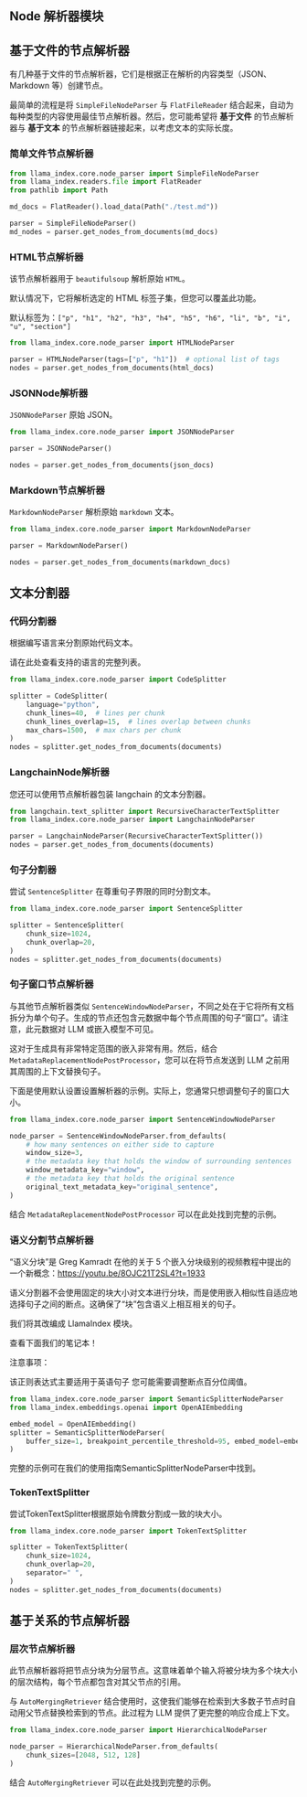 ## Node 解析器模块

## 基于文件的节点解析器

有几种基于文件的节点解析器，它们是根据正在解析的内容类型（JSON、Markdown 等）创建节点。

最简单的流程是将 `SimpleFileNodeParser` 与 `FlatFileReader` 结合起来，自动为每种类型的内容使用最佳节点解析器。然后，您可能希望将 **基于文件** 的节点解析器与 **基于文本** 的节点解析器链接起来，以考虑文本的实际长度。

### 简单文件节点解析器

``` python
from llama_index.core.node_parser import SimpleFileNodeParser
from llama_index.readers.file import FlatReader
from pathlib import Path

md_docs = FlatReader().load_data(Path("./test.md"))

parser = SimpleFileNodeParser()
md_nodes = parser.get_nodes_from_documents(md_docs)
```

### HTML节点解析器

该节点解析器用于 `beautifulsoup` 解析原始 `HTML`。

默认情况下，它将解析选定的 HTML 标签子集，但您可以覆盖此功能。

默认标签为：`["p", "h1", "h2", "h3", "h4", "h5", "h6", "li", "b", "i", "u", "section"]`

``` python
from llama_index.core.node_parser import HTMLNodeParser

parser = HTMLNodeParser(tags=["p", "h1"])  # optional list of tags
nodes = parser.get_nodes_from_documents(html_docs)
```

### JSONNode解析器

`JSONNodeParser` 原始 JSON。

``` python
from llama_index.core.node_parser import JSONNodeParser

parser = JSONNodeParser()

nodes = parser.get_nodes_from_documents(json_docs)
```

### Markdown节点解析器

`MarkdownNodeParser` 解析原始 `markdown` 文本。

``` python
from llama_index.core.node_parser import MarkdownNodeParser

parser = MarkdownNodeParser()

nodes = parser.get_nodes_from_documents(markdown_docs)
```

## 文本分割器

### 代码分割器
根据编写语言来分割原始代码文本。

请在此处查看支持的语言的完整列表。

``` python
from llama_index.core.node_parser import CodeSplitter

splitter = CodeSplitter(
    language="python",
    chunk_lines=40,  # lines per chunk
    chunk_lines_overlap=15,  # lines overlap between chunks
    max_chars=1500,  # max chars per chunk
)
nodes = splitter.get_nodes_from_documents(documents)
```

### LangchainNode解析器

您还可以使用节点解析器包装 langchain 的文本分割器。

``` python
from langchain.text_splitter import RecursiveCharacterTextSplitter
from llama_index.core.node_parser import LangchainNodeParser

parser = LangchainNodeParser(RecursiveCharacterTextSplitter())
nodes = parser.get_nodes_from_documents(documents)
```

### 句子分割器

尝试 `SentenceSplitter` 在尊重句子界限的同时分割文本。

``` python
from llama_index.core.node_parser import SentenceSplitter

splitter = SentenceSplitter(
    chunk_size=1024,
    chunk_overlap=20,
)
nodes = splitter.get_nodes_from_documents(documents)
```

### 句子窗口节点解析器

与其他节点解析器类似 `SentenceWindowNodeParser`，不同之处在于它将所有文档拆分为单个句子。生成的节点还包含元数据中每个节点周围的句子“窗口”。请注意，此元数据对 LLM 或嵌入模型不可见。

这对于生成具有非常特定范围的嵌入非常有用。然后，结合 `MetadataReplacementNodePostProcessor`，您可以在将节点发送到 LLM 之前用其周围的上下文替换句子。

下面是使用默认设置设置解析器的示例。实际上，您通常只想调整句子的窗口大小。

``` python
from llama_index.core.node_parser import SentenceWindowNodeParser

node_parser = SentenceWindowNodeParser.from_defaults(
    # how many sentences on either side to capture
    window_size=3,
    # the metadata key that holds the window of surrounding sentences
    window_metadata_key="window",
    # the metadata key that holds the original sentence
    original_text_metadata_key="original_sentence",
)
```

结合 `MetadataReplacementNodePostProcessor` 可以在此处找到完整的示例。

### 语义分割节点解析器

“语义分块”是 Greg Kamradt 在他的关于 5 个嵌入分块级别的视频教程中提出的一个新概念：https://youtu.be/8OJC21T2SL4?t=1933

语义分割器不会使用固定的块大小对文本进行分块，而是使用嵌入相似性自适应地选择句子之间的断点。这确保了“块”包含语义上相互相关的句子。

我们将其改编成 LlamaIndex 模块。

查看下面我们的笔记本！

注意事项：

该正则表达式主要适用于英语句子
您可能需要调整断点百分位阈值。

``` python
from llama_index.core.node_parser import SemanticSplitterNodeParser
from llama_index.embeddings.openai import OpenAIEmbedding

embed_model = OpenAIEmbedding()
splitter = SemanticSplitterNodeParser(
    buffer_size=1, breakpoint_percentile_threshold=95, embed_model=embed_model
)
```

完整的示例可在我们的使用指南SemanticSplitterNodeParser中找到。

### TokenTextSplitter

尝试TokenTextSplitter根据原始令牌数分割成一致的块大小。

``` python
from llama_index.core.node_parser import TokenTextSplitter

splitter = TokenTextSplitter(
    chunk_size=1024,
    chunk_overlap=20,
    separator=" ",
)
nodes = splitter.get_nodes_from_documents(documents)
```

## 基于关系的节点解析器


### 层次节点解析器

此节点解析器将把节点分块为分层节点。这意味着单个输入将被分块为多个块大小的层次结构，每个节点都包含对其父节点的引用。

与 `AutoMergingRetriever` 结合使用时，这使我们能够在检索到大多数子节点时自动用父节点替换检索到的节点。此过程为 LLM 提供了更完整的响应合成上下文。

``` python
from llama_index.core.node_parser import HierarchicalNodeParser

node_parser = HierarchicalNodeParser.from_defaults(
    chunk_sizes=[2048, 512, 128]
)
```

结合 `AutoMergingRetriever` 可以在此处找到完整的示例。